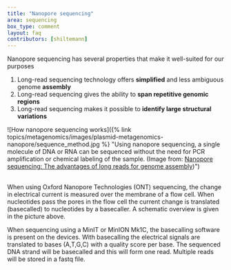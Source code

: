 ```yaml
---
title: "Nanopore sequencing"
area: sequencing
box_type: comment
layout: faq
contributors: [shiltemann]
---
```



Nanopore sequencing has several properties that make it well-suited for our purposes

1. Long-read sequencing technology offers **simplified** and less ambiguous genome **assembly**
2. Long-read sequencing gives the ability to **span repetitive genomic regions**
3. Long-read sequencing makes it possible to **identify large structural variations**

![How nanopore sequencing works]({% link topics/metagenomics/images/plasmid-metagenomics-nanopore/sequence_method.jpg %} "Using nanopore sequencing, a single molecule of DNA or RNA can be sequenced without the need for PCR amplification or chemical labeling of the sample. (Image from: <a href="https://nanoporetech.com/sites/default/files/s3/white-papers/WGS_Assembly_white_paper.pdf?submissionGuid=40a7546b-9e51-42e7-bde9-b5ddef3c3512">Nanopore sequencing: The advantages of long reads for genome assembly</a>)") <br><br>


When using Oxford Nanopore Technologies (ONT) sequencing, the change in electrical current is measured over the membrane of a flow cell. When nucleotides pass the pores in the flow cell the current change is translated (basecalled) to nucleotides by a basecaller. A schematic overview is given in the picture above.

When sequencing using a MinIT or MinION Mk1C, the basecalling software is present on the devices. With basecalling the electrical signals are translated to bases (A,T,G,C) with a quality score per base. The sequenced DNA strand will be basecalled and this will form one read. Multiple reads will be stored in a fastq file.

